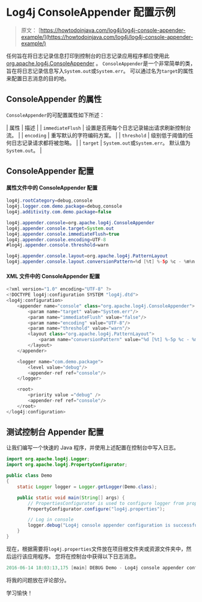 # Log4j ConsoleAppender 配置示例

> 原文： [https://howtodoinjava.com/log4j/log4j-console-appender-example/](https://howtodoinjava.com/log4j/log4j-console-appender-example/)

任何旨在将日志记录信息打印到控制台的日志记录应用程序都应使用此 [org.apache.log4j.ConsoleAppender](https://logging.apache.org/log4j/1.2/apidocs/org/apache/log4j/ConsoleAppender.html) 。 `ConsoleAppender`是一个非常简单的类，旨在将日志记录信息写入`System.out`或`System.err`。 可以通过名为`target`的属性来配置日志消息的目的地。

## ConsoleAppender 的属性

`ConsoleAppender`的可配置属性如下所述：

| 属性 | 描述 |
| `immediateFlush` | 设置是否用每个日志记录输出请求刷新控制台流。 |
| `encoding` | 重写默认的字符编码方案。 |
| `threshold` | 级别低于阈值的任何日志记录请求都将被忽略。 |
| `target` | `System.out`或`System.err`。 默认值为`System.out`。 |

## ConsoleAppender 配置

#### 属性文件中的 ConsoleAppender 配置

```java
log4j.rootCategory=debug,console
log4j.logger.com.demo.package=debug,console
log4j.additivity.com.demo.package=false

log4j.appender.console=org.apache.log4j.ConsoleAppender
log4j.appender.console.target=System.out
log4j.appender.console.immediateFlush=true
log4j.appender.console.encoding=UTF-8
#log4j.appender.console.threshold=warn

log4j.appender.console.layout=org.apache.log4j.PatternLayout
log4j.appender.console.layout.conversionPattern=%d [%t] %-5p %c - %m%n

```

#### XML 文件中的 ConsoleAppender 配置

```java
<?xml version="1.0" encoding="UTF-8" ?>
<!DOCTYPE log4j:configuration SYSTEM "log4j.dtd">
<log4j:configuration>
	<appender name="console" class="org.apache.log4j.ConsoleAppender">
		<param name="target" value="System.err"/>
		<param name="immediateFlush" value="false"/>
		<param name="encoding" value="UTF-8"/>
		<param name="threshold" value="warn"/>
		<layout class="org.apache.log4j.PatternLayout">
			<param name="conversionPattern" value="%d [%t] %-5p %c - %m%n"/>
		</layout>
	</appender>

	<logger name="com.demo.package">
		<level value="debug"/>
		<appender-ref ref="console"/>
	</logger>

	<root>
		<priority value ="debug" />
		<appender-ref ref="console"/>
	</root>
</log4j:configuration>

```

## 测试控制台 Appender 配置

让我们编写一个快速的 Java 程序，并使用上述配置在控制台中写入日志。

```java
import org.apache.log4j.Logger;
import org.apache.log4j.PropertyConfigurator;

public class Demo 
{
	static Logger logger = Logger.getLogger(Demo.class);

	public static void main(String[] args) {
		// PropertiesConfigurator is used to configure logger from properties file
		PropertyConfigurator.configure("log4j.properties");

		// Log in console
		logger.debug("Log4j console appender configuration is successful !!");
	}
}

```

现在，根据需要将`log4j.properties`文件放在项目根文件夹或资源文件夹中，然后运行该应用程序。 您将在控制台中获得以下日志消息。

```java
2016-06-14 18:03:13,175 [main] DEBUG Demo - Log4j console appender configuration is successful !!
```

将我的问题放在评论部分。

学习愉快！